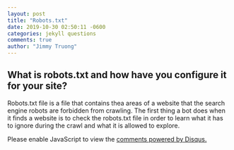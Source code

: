 ```yaml
---
layout: post
title: "Robots.txt"
date: 2019-10-30 02:50:11 -0600
categories: jekyll questions
comments: true
author: "Jimmy Truong"
---
```


## What is robots.txt and how have you configure it for your site?

Robots.txt file is a file that contains thea areas of a website that the search engine robots are forbidden from crawling. The first thing a bot does when it finds a website is to check the robots.txt file in order to learn what it has to ignore during the crawl and what it is allowed to explore.

<div id="disqus_thread"></div>
<script>
 
    (function() {
        var d = document, s = d.createElement('script');

        s.src = '//jimmytruong-1.disqus.com/embed.js';

        s.setAttribute('data-timestamp', +new Date());
        (d.head || d.body).appendChild(s);
    })();

</script>

<noscript>Please enable JavaScript to view the <a href="https://disqus.com/?ref_noscript" rel="nofollow">comments powered by Disqus.</a></noscript>
